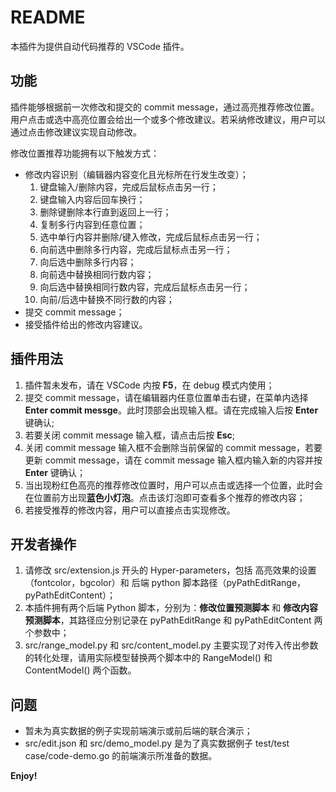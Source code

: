 # README

本插件为提供自动代码推荐的 VSCode 插件。

## 功能
插件能够根据前一次修改和提交的 commit message，通过高亮推荐修改位置。用户点击或选中高亮位置会给出一个或多个修改建议。若采纳修改建议，用户可以通过点击修改建议实现自动修改。

修改位置推荐功能拥有以下触发方式：
* 修改内容识别（编辑器内容变化且光标所在行发生改变）；
    1. 键盘输入/删除内容，完成后鼠标点击另一行；
    2. 键盘输入内容后回车换行；
    3. 删除键删除本行直到返回上一行；
    4. 复制多行内容到任意位置；
    5. 选中单行内容并删除/键入修改，完成后鼠标点击另一行；
    6. 向前选中删除多行内容，完成后鼠标点击另一行；
    7. 向后选中删除多行内容；
    7. 向前选中替换相同行数内容；
    8. 向后选中替换相同行数内容，完成后鼠标点击另一行；
    9. 向前/后选中替换不同行数的内容；
* 提交 commit message；
* 接受插件给出的修改内容建议。

## 插件用法

1. 插件暂未发布，请在 VSCode 内按 **F5**，在 debug 模式内使用；
2. 提交 commit message，请在编辑器内任意位置单击右键，在菜单内选择 **Enter commit messge**。此时顶部会出现输入框。请在完成输入后按 **Enter** 键确认;
3. 若要关闭 commit message 输入框，请点击后按 **Esc**;
4. 关闭 commit message 输入框不会删除当前保留的 commit message，若要更新 commit message，请在 commit message 输入框内输入新的内容并按 **Enter** 键确认；
5. 当出现粉红色高亮的推荐修改位置时，用户可以点击或选择一个位置，此时会在位置前方出现**蓝色小灯泡**。点击该灯泡即可查看多个推荐的修改内容；
6. 若接受推荐的修改内容，用户可以直接点击实现修改。

## 开发者操作
1. 请修改 src/extension.js 开头的 Hyper-parameters，包括 高亮效果的设置（fontcolor，bgcolor）和 后端 python 脚本路径（pyPathEditRange，pyPathEditContent）；
5. 本插件拥有两个后端 Python 脚本，分别为：**修改位置预测脚本** 和 **修改内容预测脚本**，其路径应分别记录在 pyPathEditRange 和 pyPathEditContent 两个参数中；
6. src/range_model.py 和 src/content_model.py 主要实现了对传入传出参数的转化处理，请用实际模型替换两个脚本中的 RangeModel() 和 ContentModel() 两个函数。

## 问题

* 暂未为真实数据的例子实现前端演示或前后端的联合演示；
* src/edit.json 和 src/demo_model.py 是为了真实数据例子 test/test case/code-demo.go 的前端演示所准备的数据。

**Enjoy!**
